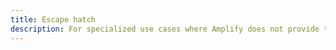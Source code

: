 ```yaml
---
title: Escape hatch
description: For specialized use cases where Amplify does not provide the functionality, you can use the escape hatch to access an AWSS3 low-level client instance. The returned AWSS3 instance is already configured with your access credentials.
---
```


<inline-fragment platform="ios" src="~/lib/storage/fragments/ios/escapehatch.md"></inline-fragment>
<inline-fragment platform="android" src="~/lib/storage/fragments/android/escapehatch.md"></inline-fragment>
<inline-fragment platform="flutter" src="~/lib/storage/fragments/flutter/escapehatch.md"></inline-fragment>
